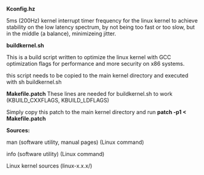 **Kconfig.hz**

5ms (200Hz) kernel interrupt timer frequency for the linux kernel to achieve stability on the low latency spectrum, by not being too fast or too slow, but in the middle (a balance), minimizeing jitter.

**buildkernel.sh**

This is a build script written to optimize the linux kernel with GCC optimization flags for performance and more security on x86 systems.

this script needs to be copied to the main kernel directory and executed with sh buildkernel.sh

**Makefile.patch**
These lines are needed for buildkernel.sh to work (KBUILD_CXXFLAGS, KBUILD_LDFLAGS)

Simply copy this patch to the main kernel directory and run **patch -p1 < Makefile.patch**

**Sources:**

man (software utility, manual pages) (Linux command)

info (software utility) (Linux command)

Linux kernel sources (linux-x.x.x/)
